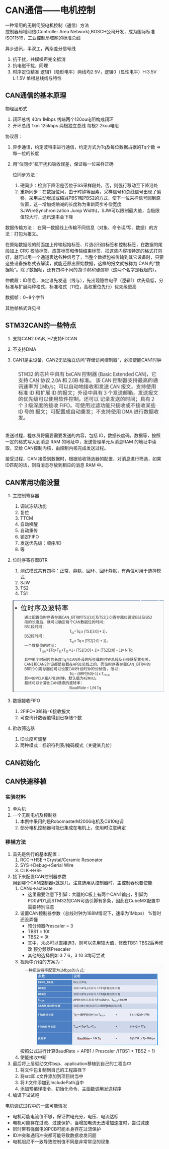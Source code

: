 # CAN通信——电机控制
一种常用的无刷伺服电机控制（通信）方法  
控制器局域网络(Controller Area Network),BOSCH公司开发，成为国际标准ISO11519，工业控制局域网的标准总线

异步通讯，半双工，两条差分信号线
1. 抗干扰，共模噪声完全抵消
2. 抗电磁干扰，同理
3. 时序定位精准
逻辑1（隐形电平）两线均2.5V，逻辑0（显性电平）H:3.5V L:1.5V 单根总线线与特性

## CAN通信的基本原理

物理层形式
1. 闭环总线 40m 1Mbps 线端两个120ou电阻构成闭环
2. 开环总线 1km 125kbps 两根独立总线 每根2.2kou电阻

协议层：
1. 异步通讯，约定波特率进行通信，约定方式为Tq及每位数据占据的Tq个数 =>每一位的长度
2. 用“位同步”抗干扰和吸收误差，保证每一位采样正确
   
   位同步方法：
   1. 硬同步：检测下降沿是否位于SS采样段处，否，则强行移动至下降沿处
   2. 重新同步：在数据位间，由于时钟等因素，采样信号和总线信号出现了偏移，采用主动增加或缩减PBS1和PBS2的方式，使下一位采样信号回到原位置，这一增加或缩减的长度称为重新同步补偿宽度SJW(reSynchronization Jump Width)，SJW可以限制最大值，当极限值较大时，通讯速率会下降

数据传输方法：
在同一数据线上传输不同信息（对象、命令读/写、数据）的方法：打包为报文。

在原始数据段的前面加上传输起始标签、片选(识别)标签和控制标签，在数据的尾段加上 CRC 校验标签、应答标签和传输结束标签，把这些内容按特定的格式打包好，就可以用一个通道表达各种信号了，当整个数据包被传输到其它设备时，只要这些设备按格式去解读，就能还原出原始数据，这样的报文就被称为 CAN 的“数据帧”。除了数据帧，还有四种不同的*指令帧和通信帧*（这两个名字是我起的）。

仲裁段：ID信息，决定谁先发送（线与），先出现隐性电平（逻辑1）优先级低，分标准与扩展两种格式，标准格式（11位，高权重位先行）优先级更高

数据帧：0~8个字节

其他帧格式详见书

## STM32CAN的一些特点
1. 支持CAN2.0A\B, H7支持FDCAN
2. 不支持DMA
3. CAN1是主设备，CAN2无法独立访问“存储访问控制器”，必须使能CAN1时钟

   ![一种将CAN配置为1MHz的方法](..\images\CAN\controller.png)

发送过程，程序员将需要需要发送的内容，包括 ID，数据长度码，数据等，按照一定的格式写入到消息 RAM 的地址中，发送管理单元从消息RAM 的地址中读取，交给 CAN控制内核，由控制内核完成发送过程。

接受过程，CAN 接受到数据时，根据验收筛选器的配置，对消息进行筛选，如果 ID匹配的话，则将消息存放到相应的消息 RAM 中。

## CAN常用功能设置
1. 主控制寄存器
   1. 调试冻结功能
   2. 复位
   3. TTCM
   4. 自动唤醒
   5. 自动重传
   6. 锁定FIFO
   7. 发送优先级：顺序/ID
   8. 等
2. 位时序寄存器BTR
   1. 测试模式共有四种：正常、静默、回环、回环静默，有两位可用于选择模式
   2. SJW
   3. TS2
   4. TS1
   
   ![STM32控制器介绍](..\images\CAN\Baund_calc.png)
3. 数据接收FIFO
   1. 2FIFO*3邮箱=6接收报文
   2. 可查询计数器值得到已存储个数
4. 验收筛选器
   1. ID长度可调整
   2. 两种模式：标识符列表/掩码模式（关键某几位）
## CAN初始化



## CAN快速移植

### 实验材料
1. 单片机
2. 一个无刷电机及控制器
   1. 本例中采用的是RobomasterM2006电机及C610电调
   2. 部分电机控制器可能已集成在电机上，使用时注意确定

### 移植方法
1. 首先是例行的基本配置：
   1. RCC->HSE->Crystal/Ceramic Resonator
   2. SYS->Debug->Serial Wire
   3. CLK->HSE
2. 接下来配置CAN控制器参数  
   用到哪个CAN控制器x就是几，注意选用从控制器时，主控制器也要使能
    1. CANx->activate
       - 这里需要注意下引脚：大疆的C板上有两个CAN1输出，引脚为PD0\PD1,而STM32的CAN可选引脚有多条，因此在CubeMX配置中需要特别注意
    2. 设置CAN控制器参数（总线时钟为168M情况下，速率为1Mbps） %暂时还没弄懂
       - 预分频器Prescaler = 3
       - TBS1 = 10t
       - TBS2 = 3t
       - 其中，未必可以直接选3，则可以先用较大值，修改TBS1 TBS2后再修改 预分频器Prescaler
       - 其他的选择例如 3 7 6，3 10 3均可尝试
    3. 视频中介绍的方案为：
      ![一种将CAN配置为1MHz的方法](..\images\CAN\Aexample.png)
      按照公式进行计算BaudRate = APB1 / Prescaler /(TBS1 + TBS2 + 1)
    4. 使能接收中断
3. 最后将上层驱动文件bsp、application移植到自己的工程当中
   1. 将文件包复制到自己的工程路径下
   2. 将src即.c文件添加到项目树当中
   3. 将.h文件添加到IncludePath当中
   4. 添加预编译指令、初始化命令、主函数调用发送程序
4. 编译下试试吧

电机调试过程中的一些可能情况
- 电机可能电流值不够，保证供电充分，电压、电流达标
- 电机可能存在过流、过速保护，当增加电流无法增加速度时，尝试减速
- 同时带有强弱电的PCB可能本身存在过流保护
- ID冲突和通讯冲突都可能导致数据收发问题
- 电机阻尼不一致导致控制值不同是非常常见的现象